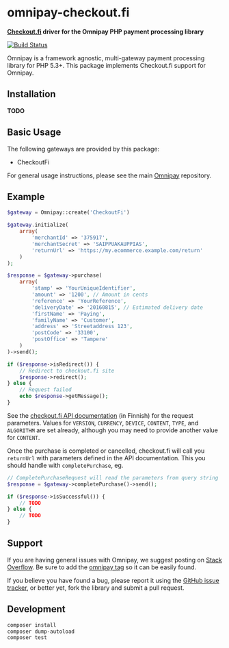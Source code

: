 # omnipay-checkout.fi

**[Checkout.fi](http://www.checkout.fi/) driver for the Omnipay PHP payment processing library**

[![Build Status](https://travis-ci.org/vesse/omnipay-checkout.fi.png?branch=master)](https://travis-ci.org/vesse/omnipay-checkout.fi)

Omnipay is a framework agnostic, multi-gateway payment processing library for PHP 5.3+. This package implements Checkout.fi support for Omnipay.

## Installation

**TODO**

## Basic Usage

The following gateways are provided by this package:

* CheckoutFi

For general usage instructions, please see the main [Omnipay](https://github.com/thephpleague/omnipay) repository.

## Example

```php
$gateway = Omnipay::create('CheckoutFi')

$gateway.initialize(
    array(
        'merchantId' => '375917',
        'merchantSecret' => 'SAIPPUAKAUPPIAS',
        'returnUrl' => 'https://my.ecommerce.example.com/return'
    )
);

$response = $gateway->purchase(
    array(
        'stamp' => 'YourUniqueIdentifier',
        'amount' => '1200', // Amount in cents
        'reference' => 'YourReference',
        'deliveryDate' => '20160815', // Estimated delivery date
        'firstName' => 'Paying',
        'familyName' => 'Customer',
        'address' => 'Streetaddress 123',
        'postCode' => '33100',
        'postOffice' => 'Tampere'
    )
)->send();

if ($response->isRedirect()) {
    // Redirect to checkout.fi site
    $response->redirect();
} else {
    // Request failed
    echo $response->getMessage();
}
```

See the [checkout.fi API documentation](http://www.checkout.fi/materiaalit/tekninen-materiaali/) (in Finnish) for the request parameters. Values for `VERSION`, `CURRENCY`, `DEVICE`, `CONTENT`, `TYPE`, and `ALGORITHM` are set already, although you may need to provide another value for `CONTENT`.

Once the purchase is completed or cancelled, checkout.fi will call you `returnUrl` with parameters defined in the API documentation. This you should handle with `completePurchase`, eg.

```php
// CompletePurchaseRequest will read the parameters from query string
$response = $gateway->completePurchase()->send();

if ($response->isSuccessful()) {
    // TODO
} else {
    // TODO
}
```

## Support

If you are having general issues with Omnipay, we suggest posting on [Stack Overflow](http://stackoverflow.com/). Be sure to add the [omnipay tag](http://stackoverflow.com/questions/tagged/omnipay) so it can be easily found.

If you believe you have found a bug, please report it using the [GitHub issue tracker](https://github.com/vesse/omnipay-checkout.fi/issues), or better yet, fork the library and submit a pull request.

## Development

```bash
composer install
composer dump-autoload
composer test
```
